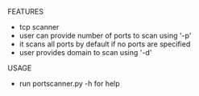 FEATURES
- tcp scanner 
- user can provide number of ports to scan using  '-p'
- it scans all ports by default if no ports are specified 
- user provides domain to scan using '-d'

USAGE
- run portscanner.py -h for help 

